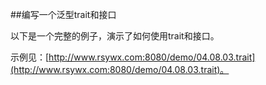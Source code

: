 ##编写一个泛型trait和接口

以下是一个完整的例子，演示了如何使用trait和接口。

示例见：[http://www.rsywx.com:8080/demo/04.08.03.trait](http://www.rsywx.com:8080/demo/04.08.03.trait)。

